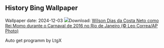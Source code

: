 ## History Bing Wallpaper
Wallpaper date: 2024-12-03
![](https://www.bing.com/th?id=OHR.DiadoSamba_PT-BR6499916889_UHD.jpg&w=1000)Download: [Wilson Dias da Costa Neto como Rei Momo durante o Carnaval de 2016 no Rio de Janeiro (© Leo Correa/AP Photo)](https://www.bing.com/th?id=OHR.DiadoSamba_PT-BR6499916889_UHD.jpg)

Auto get programm by LtgX

